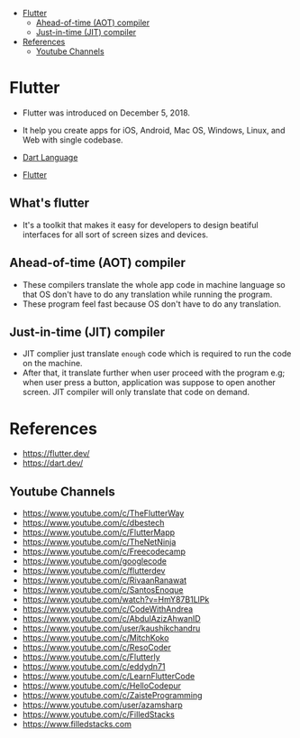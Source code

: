 - [Flutter](#flutter)
  - [Ahead-of-time (AOT) compiler](#ahead-of-time-aot-compiler)
  - [Just-in-time (JIT) compiler](#just-in-time-jit-compiler)
- [References](#references)
  - [Youtube Channels](#youtube-channels)

# Flutter

- Flutter was introduced on December 5, 2018.
- It help you create apps for iOS, Android, Mac OS, Windows, Linux, and Web with single codebase.
  

- [Dart Language](dart.md)
- [Flutter](flutter.md)

## What's flutter
- It's a toolkit that makes it easy for developers to design beatiful interfaces for all sort of screen sizes and devices.


## Ahead-of-time (AOT) compiler

- These compilers translate the whole app code in machine language so that OS don't have to do any translation while running the program.
- These program feel fast because OS don't have to do any translation.


## Just-in-time (JIT) compiler

- JIT complier just translate `enough` code which is required to run the code on the machine.
- After that, it translate further when user proceed with the program e.g; when user press a button, application was suppose to open another screen. JIT compiler will only translate that code on demand.



# References

- https://flutter.dev/
- https://dart.dev/

## Youtube Channels

- https://www.youtube.com/c/TheFlutterWay
- https://www.youtube.com/c/dbestech
- https://www.youtube.com/c/FlutterMapp
- https://www.youtube.com/c/TheNetNinja
- https://www.youtube.com/c/Freecodecamp
- https://www.youtube.com/googlecode
- https://www.youtube.com/c/flutterdev
- https://www.youtube.com/c/RivaanRanawat
- https://www.youtube.com/c/SantosEnoque
- https://www.youtube.com/watch?v=HmY87B1LlPk
- https://www.youtube.com/c/CodeWithAndrea
- https://www.youtube.com/c/AbdulAzizAhwanID
- https://www.youtube.com/user/kaushikchandru
- https://www.youtube.com/c/MitchKoko
- https://www.youtube.com/c/ResoCoder
- https://www.youtube.com/c/Flutterly
- https://www.youtube.com/c/eddydn71
- https://www.youtube.com/c/LearnFlutterCode
- https://www.youtube.com/c/HelloCodepur
- https://www.youtube.com/c/ZaisteProgramming
- https://www.youtube.com/user/azamsharp
- https://www.youtube.com/c/FilledStacks
- https://www.filledstacks.com

